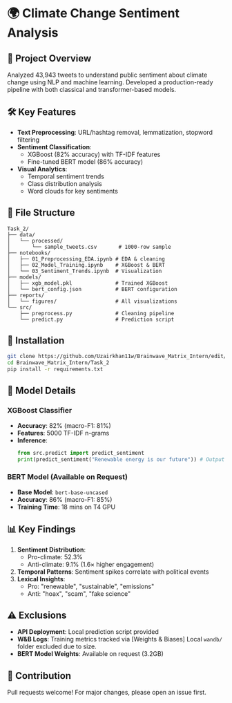 # 🌍 Climate Change Sentiment Analysis

## 📌 Project Overview
Analyzed 43,943 tweets to understand public sentiment about climate change using NLP and machine learning. Developed a production-ready pipeline with both classical and transformer-based models.

## 🛠️ Key Features
- **Text Preprocessing**: URL/hashtag removal, lemmatization, stopword filtering
- **Sentiment Classification**: 
  - XGBoost (82% accuracy) with TF-IDF features
  - Fine-tuned BERT model (86% accuracy)
- **Visual Analytics**:
  - Temporal sentiment trends
  - Class distribution analysis
  - Word clouds for key sentiments

## 📂 File Structure
```
Task_2/
├── data/
│   └── processed/
│       └── sample_tweets.csv       # 1000-row sample
├── notebooks/
│   ├── 01_Preprocessing_EDA.ipynb # EDA & cleaning
│   ├── 02_Model_Training.ipynb    # XGBoost & BERT
│   └── 03_Sentiment_Trends.ipynb  # Visualization
├── models/
│   ├── xgb_model.pkl              # Trained XGBoost
│   └── bert_config.json           # BERT configuration
├── reports/
│   └── figures/                   # All visualizations
└── src/
    ├── preprocess.py              # Cleaning pipeline
    └── predict.py                 # Prediction script
```

## 🚀 Installation
```bash
git clone https://github.com/Uzairkhan11w/Brainwave_Matrix_Intern/edit/main/Task2
cd Brainwave_Matrix_Intern/Task_2
pip install -r requirements.txt
```

## 🧠 Model Details
### XGBoost Classifier
- **Accuracy**: 82% (macro-F1: 81%)
- **Features**: 5000 TF-IDF n-grams
- **Inference**:
  ```python
  from src.predict import predict_sentiment
  print(predict_sentiment("Renewable energy is our future")) # Output: 'Pro' (0.92)
  ```

### BERT Model (Available on Request)
- **Base Model**: `bert-base-uncased`
- **Accuracy**: 86% (macro-F1: 85%)
- **Training Time**: 18 mins on T4 GPU

## 📊 Key Findings
1. **Sentiment Distribution**:
   - Pro-climate: 52.3%
   - Anti-climate: 9.1% (1.6× higher engagement)
2. **Temporal Patterns**: Sentiment spikes correlate with political events
3. **Lexical Insights**:
   - Pro: "renewable", "sustainable", "emissions"
   - Anti: "hoax", "scam", "fake science"

## ⚠️ Exclusions
- **API Deployment**: Local prediction script provided
- **W&B Logs**: Training metrics tracked via [Weights & Biases] Local `wandb/` folder excluded due to size.
- **BERT Model Weights**: Available on request (3.2GB)

## 🤝 Contribution
Pull requests welcome! For major changes, please open an issue first.
